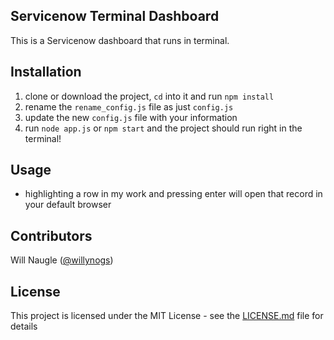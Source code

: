 ## Servicenow Terminal Dashboard

This is a Servicenow dashboard that runs in terminal.

## Installation

1. clone or download the project, `cd` into it and run `npm install`
2. rename the `rename_config.js` file as just `config.js`
2. update the new `config.js` file with your information
3. run `node app.js` or `npm start` and the project should run right in the terminal!

## Usage

* highlighting a row in my work and pressing enter will open that record in your default browser

## Contributors

Will Naugle ([@willynogs](https://github.com/willynogs))

## License

This project is licensed under the MIT License - see the [LICENSE.md](LICENSE.md) file for details
